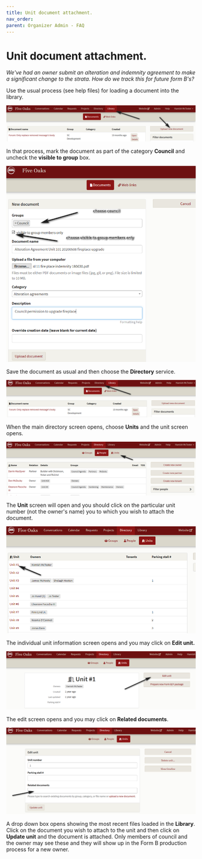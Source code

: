 ```yaml
---
title: Unit document attachment.
nav_order: 
parent: Organizer Admin - FAQ
---
```


# Unit document attachment.

*We've had an owner submit an alteration and indemnity agreement to make a significant change to the strata.  How do we track this for future form B's?*

Use the usual process (see help files) for loading a document into the library.  

![go library](unitdocs/golib.png)

In that process, mark the document as part of the category **Council** and uncheck the **visible to group** box.

![set up](unitdocs/setupdoc.png)

Save the document as usual and then choose the **Directory** service.

![go directory](unitdocs/godir.png)

When the main directory screen opens, choose **Units** and the unit screen opens.

![go unit](unitdocs/gounit.png)

The **Unit** screen will open and you should click on the particular unit number (not the owner's name) you to which you wish to attach the document.

![choose unit](unitdocs/unitno.png)

The individual unit information screen opens and you may click on **Edit unit.**

![edit unit](unitdocs/editunit.png)

The edit screen opens and you may click on **Related documents**.   

![related docs](unitdocs/reldocs.png)

A drop down box opens showing the most recent files loaded in the **Library**.  Click on the document you wish to attach to the unit and then click on **Update unit** and the document is attached.  Only members of council and the owner may see these and they will show up in the Form B production process for a new owner.

 

